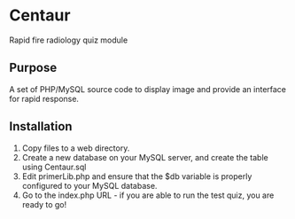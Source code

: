 # Centaur

Rapid fire radiology quiz module

## Purpose

A set of PHP/MySQL source code to display image and provide an interface for rapid response.

## Installation

1. Copy files to a web directory.
1. Create a new database on your MySQL server, and create the table using Centaur.sql
1. Edit primerLib.php and ensure that the $db variable is properly configured to your MySQL database.
1. Go to the index.php URL - if you are able to run the test quiz, you are ready to go!
